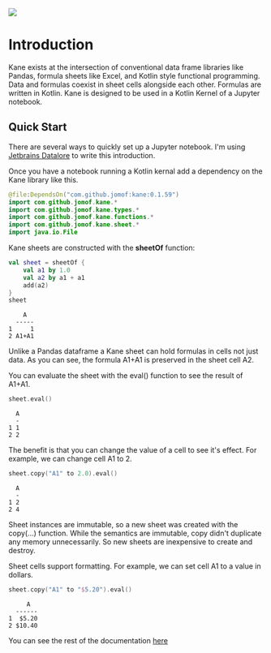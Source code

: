  [![](https://jitpack.io/v/jomof/kane.svg)](https://jitpack.io/#jomof/kane)

# Introduction
Kane exists at the intersection of conventional data frame libraries like Pandas, formula sheets like Excel, and Kotlin style functional programming. Data and formulas coexist in sheet cells alongside each other. Formulas are written in Kotlin. Kane is designed to be used in a Kotlin Kernel of a Jupyter notebook.

## Quick Start
There are several ways to quickly set up a Jupyter notebook. I'm using [Jetbrains Datalore](https://datalore.jetbrains.com/) to write this introduction.

Once you have a notebook running a Kotlin kernal add a dependency on the Kane library like this.


```kotlin
@file:DependsOn("com.github.jomof:kane:0.1.59")
import com.github.jomof.kane.*
import com.github.jomof.kane.types.*
import com.github.jomof.kane.functions.*
import com.github.jomof.kane.sheet.*
import java.io.File
```

Kane sheets are constructed with the **sheetOf** function:


```kotlin
val sheet = sheetOf {
    val a1 by 1.0
    val a2 by a1 + a1
    add(a2)
}
sheet
```




        A   
      ----- 
    1     1 
    2 A1+A1 



Unlike a Pandas dataframe a Kane sheet can hold formulas in cells not just data. As you can see, the formula A1+A1 is preserved in the sheet cell A2.

You can evaluate the sheet with the eval() function to see the result of A1+A1.


```kotlin
sheet.eval()
```




      A 
      - 
    1 1 
    2 2 



The benefit is that you can change the value of a cell to see it's effect. For example, we can change cell A1 to 2. 


```kotlin
sheet.copy("A1" to 2.0).eval()
```




      A 
      - 
    1 2 
    2 4 



Sheet instances are immutable, so a new sheet was created with the copy(...) function. While the semantics are immutable, copy didn't duplicate any memory unnecessarily. So new sheets are inexpensive to create and destroy. 

Sheet cells support formatting. For example, we can set cell A1 to a value in dollars.


```kotlin
sheet.copy("A1" to "$5.20").eval()
```




         A   
      ------ 
    1  $5.20 
    2 $10.40 



You can see the rest of the documentation [here](https://view.datalore.jetbrains.com/notebook/xutfv4U56anAADQYuUIGxd?force_sso=true)
